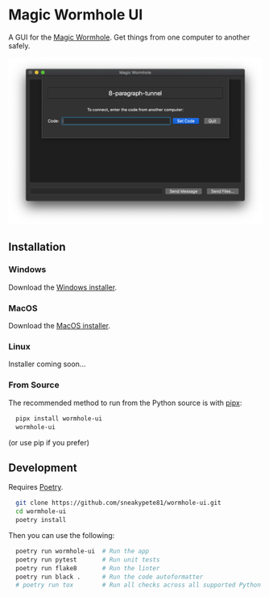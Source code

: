 # Magic Wormhole UI

A GUI for the [Magic Wormhole](https://github.com/warner/magic-wormhole/). Get things from one computer to another safely.

![Screenshot](docs/media/screenshot.png)

## Installation

### Windows
Download the [Windows installer](https://github.com/sneakypete81/wormhole-ui/releases/latest/download/Magic.Wormhole.Installer.exe).

### MacOS
Download the [MacOS installer](https://github.com/sneakypete81/wormhole-ui/releases/latest/download/Magic.Wormhole.Installer.dmg).

### Linux
Installer coming soon...

### From Source
The recommended method to run from the Python source is with [pipx](https://pipxproject.github.io/pipx/):
```sh
  pipx install wormhole-ui
  wormhole-ui
```
(or use pip if you prefer)

## Development

Requires [Poetry](https://poetry.eustace.io/).

```sh
  git clone https://github.com/sneakypete81/wormhole-ui.git
  cd wormhole-ui
  poetry install
```

Then you can use the following:

```sh
  poetry run wormhole-ui  # Run the app
  poetry run pytest       # Run unit tests
  poetry run flake8       # Run the linter
  poetry run black .      # Run the code autoformatter
  # poetry run tox        # Run all checks across all supported Python versions (TODO)
```

